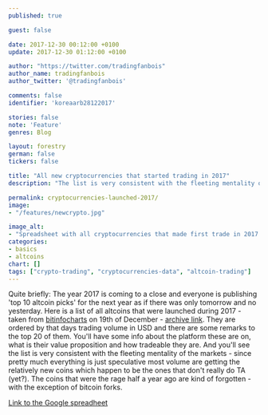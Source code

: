 ```yaml
---
published: true

guest: false

date: 2017-12-30 00:12:00 +0100
update: 2017-12-30 01:12:00 +0100

author: "https://twitter.com/tradingfanbois"
author_name: tradingfanbois
author_twitter: '@tradingfanbois'

comments: false
identifier: 'koreaarb28122017'

stories: false
note: 'Feature'
genres: Blog

layout: forestry
german: false
tickers: false

title: "All new cryptocurrencies that started trading in 2017"
description: "The list is very consistent with the fleeting mentality of the cryptocurrency markets."

permalink: cryptocurrencies-launched-2017/
image:
- "/features/newcrypto.jpg"

image_alt:
- "Spreadsheet with all cryptocurrencies that made first trade in 2017. Taken on 19 December 2017."
categories:
- basics
- altcoins
chart: []
tags: ["crypto-trading", "cryptocurrencies-data", "altcoin-trading"]
---
```


Quite briefly: The year 2017 is coming to a close and everyone is publishing 'top 10 altcoin picks' for the next year as if there was only tomorrow and no yesterday. Here is a list of all altcoins that were launched during 2017 - taken from [bitinfocharts](https://bitinfocharts.com/new-cryptocurrencies-2017.html) on 19th of December - [archive link](http://archive.is/TQjvW). They are ordered by that days trading volume in USD and there are some remarks to the top 20 of them. You'll have some info about the platform these are on, what is their value proposition and how tradeable they are. And you'll see the list is very consistent with the fleeting mentality of the markets - since pretty much everything is just speculative most volume are getting the relatively new coins which happen to be the ones that don't really do TA (yet?). The coins that were the rage half a year ago are kind of forgotten - with the exception of bitcoin forks.

[Link to the Google spreadheet](https://docs.google.com/spreadsheets/d/e/2PACX-1vT781nqsVPMhJf7AWjqtq9fPMTPbzsIrR2XIAm-j0_tNrF8fA0hpjvi6e-pCHQCSEN4ttEMdxI8BnMd/pubhtml?gid=1055600035&single=true)

<section class="airtable-embed">
    <amp-iframe
      width="728px" height="900px"
      layout="responsive"
      sandbox="allow-scripts allow-same-origin allow-modals allow-popups allow-forms"
      src="https://docs.google.com/spreadsheets/d/e/2PACX-1vT781nqsVPMhJf7AWjqtq9fPMTPbzsIrR2XIAm-j0_tNrF8fA0hpjvi6e-pCHQCSEN4ttEMdxI8BnMd/pubhtml?gid=1055600035&amp;single=true&amp;widget=true&amp;headers=false">
      <amp-img layout="fill" src="/img/ads/ad-placeholder.jpg" placeholder></amp-img>
    </amp-iframe>
</section>



<p>&nbsp;</p>
